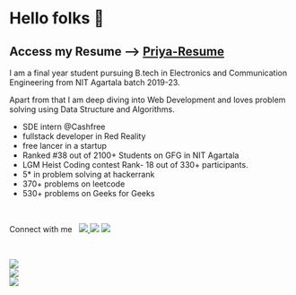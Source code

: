 # Hello folks 👋
## Access my Resume --> [Priya-Resume](https://drive.google.com/file/d/1YzmzjSoyYO9ZeG1NEVtNosUZLlNXcyQb/view?usp=drivesdk)

I am a final year student pursuing B.tech in Electronics and Communication Engineering from NIT Agartala batch 2019-23. 

Apart from that I am deep diving into Web Development and loves problem solving using Data Structure and Algorithms. 

- SDE intern @Cashfree
- fullstack developer in Red Reality
- free lancer in a startup
- Ranked #38 out of 2100+ Students on GFG in NIT Agartala
- LGM Heist Coding contest Rank- 18 out of 330+ participants.
- 5* in problem solving at hackerrank
- 370+ problems on leetcode
- 530+ problems on Geeks for Geeks

<br>
<p>
 Connect with me &nbsp; 
    <a href="mailto:priyagupta.nita@gmail.com"><img src="https://img.shields.io/badge/-priyagupta.nita@gmail.com-c14438?style=flat&logo=Gmail&logoColor=white"/></a><a href="mailto:priya.saps.2000@gmail.com">
    <img src="https://img.shields.io/badge/-priya.saps.2000@gmail.com-c14438?style=flat&logo=Gmail&logoColor=white"/></a>
    <a href="https://www.linkedin.com/in/priya-gupta-424a811ab/"><img src="https://img.shields.io/badge/-Priya%20Gupta-0072b1?style=flat&logo=Linkedin&logoColor=white"/></a>
</p>

<br>

![](https://img.shields.io/badge/<Programming_Languages>-<C__C++>-informational?style=flat&logo=<LOGO_NAME>&logoColor=white&color=2bbc8a)
<br>
![](https://img.shields.io/badge/<Libraries_and_Tools>-<HTML5__CSS3__JS__Nodejs__Exprees__React__Git__GitHub>-informational?style=flat&logo=<LOGO_NAME>&logoColor=white&color=2bbc8a)
<br>
![](https://img.shields.io/badge/<Databases>-<MongoDB(NoSQL)>-informational?style=flat&logo=<LOGO_NAME>&logoColor=white&color=2bbc8a)
<br>
<br>
